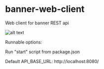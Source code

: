 # banner-web-client
Web client for banner REST api

![alt text](https://cdn.depa.io/images/png/banner/client-view.png)

Runnable options:

Run "start" script from package.json

Default API_BASE_URL: http://localhost:8080/
